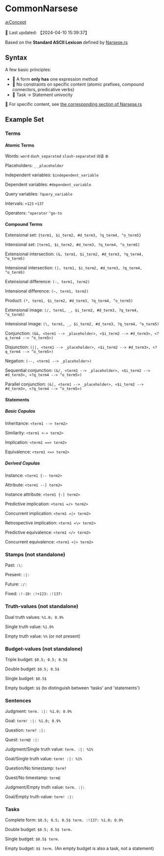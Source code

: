 # CommonNarsese

[🔙Concept](./doc.md)

📍 Last updated: 【2024-04-10 15:39:37】

Based on the **Standard ASCII Lexicon** defined by [Narsese.rs](https://github.com/ARCJ137442/Narsese.rs)

## Syntax

A few basic principles:

- 📌 A form **only has** one expression method
- 📌 No constraints on specific content (atomic prefixes, compound connectors, predicative verbs)
- 📌 Task → Statement univocity

🔗 For specific content, see [the corresponding section of Narsese.rs](https://github.com/ARCJ137442/Narsese.rs/blob/main/README.en.md)

## Example Set

### Terms

#### Atomic Terms

Words: `word` `dash_separated` `slash-separated` `词语` `あ`

Placeholders: `_` `_placeholder`

Independent variables: `$independent_variable`

Dependent variables: `#dependent_variable`

Query variables: `?query_variable`

Intervals: `+123` `+137`

Operators: `^operator` `^go-to`

#### Compound Terms

Extensional set: `{term1, $i_term2, #d_term3, ?q_term4, ^o_term5}`

Intensional set: `[term1, $i_term2, #d_term3, ?q_term4, ^o_term5]`

Extensional intersection: `(&, term1, $i_term2, #d_term3, ?q_term4, ^o_term5)`

Intensional intersection: `(|, term1, $i_term2, #d_term3, ?q_term4, ^o_term5)`

Extensional difference: `(-, term1, term2)`

Intensional difference: `(~, term1, term2)`

Product: `(*, term1, $i_term2, #d_term3, ?q_term4, ^o_term5)`

Extensional image: `(/, term1, _, $i_term2, #d_term3, ?q_term4, ^o_term5)`

Intensional image: `(\, term1, _, $i_term2, #d_term3, ?q_term4, ^o_term5)`

Conjunction: `(&&, <term1 --> _placeholder>, <$i_term2 --> #d_term3>, <?q_term4 --> ^o_term5>)`

Disjunction: `(||, <term1 --> _placeholder>, <$i_term2 --> #d_term3>, <?q_term4 --> ^o_term5>)`

Negation: `(--, <term1 --> _placeholder>)`

Sequential conjunction: `(&/, <term1 --> _placeholder>, <$i_term2 --> #d_term3>, <?q_term4 --> ^o_term5>)`

Parallel conjunction: `(&|, <term1 --> _placeholder>, <$i_term2 --> #d_term3>, <?q_term4 --> ^o_term5>)`

#### Statements

##### Basic Copulas

Inheritance: `<term1 --> term2>`

Similarity: `<term1 <-> term2>`

Implication: `<term1 ==> term2>`

Equivalence: `<term1 <=> term2>`

##### Derived Copulas

Instance: `<term1 {-- term2>`

Attribute: `<term1 --] term2>`

Instance attribute: `<term1 {-] term2>`

Predictive implication: `<term1 =/> term2>`

Concurrent implication: `<term1 =|> term2>`

Retrospective implication: `<term1 =\> term2>`

Predictive equivalence: `<term1 </> term2>`

Concurrent equivalence: `<term1 <|> term2>`

### Stamps (not standalone)

Past: `:\:`

Present: `:|:`

Future: `:/:`

Fixed: `:!-10:` `:!+123:` `:!137:`

### Truth-values (not standalone)

Dual truth values: `%1.0; 0.9%`

Single truth value: `%1.0%`

Empty truth value: `%%` (or not present)

### Budget-values (not standalone)

Triple budget: `$0.5; 0.5; 0.5$`

Double budget: `$0.5; 0.5$`

Single budget: `$0.5$`

Empty budget: `$$` (to distinguish between 'tasks' and 'statements')

### Sentences

Judgment: `term. :|: %1.0; 0.9%`

Goal: `term! :|: %1.0; 0.9%`

Question: `term? :|:`

Quest: `term@ :|:`

Judgment/Single truth value: `term. :|: %1%`

Goal/Single truth value: `term! :|: %1%`

Question/No timestamp: `term?`

Quest/No timestamp: `term@`

Judgment/Empty truth value: `term. :|:`

Goal/Empty truth value: `term! :|:`

### Tasks

Complete form: `$0.5; 0.5; 0.5$ term. :!137: %1.0; 0.9%`

Double budget: `$0.5; 0.5$ term.`

Single budget: `$0.5$ term.`

Empty budget: `$$ term.` (An empty budget is also a task, not a statement)
